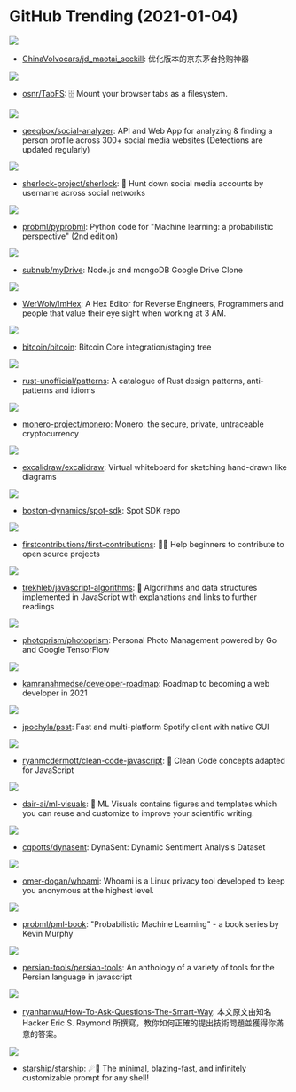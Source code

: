 # GitHub Trending (2021-01-04)

![](https://img.shields.io/badge/Python-New%201-green?style=flat-square&logo=appveyor)
- [ChinaVolvocars/jd_maotai_seckill](https://github.com/ChinaVolvocars/jd_maotai_seckill): 优化版本的京东茅台抢购神器

![](https://img.shields.io/badge/JavaScript-New%20529-green?style=flat-square&logo=appveyor)
- [osnr/TabFS](https://github.com/osnr/TabFS): 🗄 Mount your browser tabs as a filesystem.

![](https://img.shields.io/badge/JavaScript-New%20379-green?style=flat-square&logo=appveyor)
- [qeeqbox/social-analyzer](https://github.com/qeeqbox/social-analyzer): API and Web App for analyzing & finding a person profile across 300+ social media websites (Detections are updated regularly)

![](https://img.shields.io/badge/Python-New%20251-green?style=flat-square&logo=appveyor)
- [sherlock-project/sherlock](https://github.com/sherlock-project/sherlock): 🔎 Hunt down social media accounts by username across social networks

![](https://img.shields.io/badge/Jupyter%20Notebook-New%20148-green?style=flat-square&logo=appveyor)
- [probml/pyprobml](https://github.com/probml/pyprobml): Python code for "Machine learning: a probabilistic perspective" (2nd edition)

![](https://img.shields.io/badge/JavaScript-New%2030-green?style=flat-square&logo=appveyor)
- [subnub/myDrive](https://github.com/subnub/myDrive): Node.js and mongoDB Google Drive Clone

![](https://img.shields.io/badge/C%2B%2B-New%2093-green?style=flat-square&logo=appveyor)
- [WerWolv/ImHex](https://github.com/WerWolv/ImHex): A Hex Editor for Reverse Engineers, Programmers and people that value their eye sight when working at 3 AM.

![](https://img.shields.io/badge/C%2B%2B-New%2053-green?style=flat-square&logo=appveyor)
- [bitcoin/bitcoin](https://github.com/bitcoin/bitcoin): Bitcoin Core integration/staging tree

![](https://img.shields.io/badge/Shell-New%2091-green?style=flat-square&logo=appveyor)
- [rust-unofficial/patterns](https://github.com/rust-unofficial/patterns): A catalogue of Rust design patterns, anti-patterns and idioms

![](https://img.shields.io/badge/C%2B%2B-New%20173-green?style=flat-square&logo=appveyor)
- [monero-project/monero](https://github.com/monero-project/monero): Monero: the secure, private, untraceable cryptocurrency

![](https://img.shields.io/badge/TypeScript-New%20368-green?style=flat-square&logo=appveyor)
- [excalidraw/excalidraw](https://github.com/excalidraw/excalidraw): Virtual whiteboard for sketching hand-drawn like diagrams

![](https://img.shields.io/badge/Python-New%2043-green?style=flat-square&logo=appveyor)
- [boston-dynamics/spot-sdk](https://github.com/boston-dynamics/spot-sdk): Spot SDK repo

![](https://img.shields.io/badge/none-New%20410-green?style=flat-square&logo=appveyor)
- [firstcontributions/first-contributions](https://github.com/firstcontributions/first-contributions): 🚀✨ Help beginners to contribute to open source projects

![](https://img.shields.io/badge/JavaScript-New%20218-green?style=flat-square&logo=appveyor)
- [trekhleb/javascript-algorithms](https://github.com/trekhleb/javascript-algorithms): 📝 Algorithms and data structures implemented in JavaScript with explanations and links to further readings

![](https://img.shields.io/badge/Go-New%20498-green?style=flat-square&logo=appveyor)
- [photoprism/photoprism](https://github.com/photoprism/photoprism): Personal Photo Management powered by Go and Google TensorFlow

![](https://img.shields.io/badge/none-New%20185-green?style=flat-square&logo=appveyor)
- [kamranahmedse/developer-roadmap](https://github.com/kamranahmedse/developer-roadmap): Roadmap to becoming a web developer in 2021

![](https://img.shields.io/badge/Rust-New%2082-green?style=flat-square&logo=appveyor)
- [jpochyla/psst](https://github.com/jpochyla/psst): Fast and multi-platform Spotify client with native GUI

![](https://img.shields.io/badge/JavaScript-New%20408-green?style=flat-square&logo=appveyor)
- [ryanmcdermott/clean-code-javascript](https://github.com/ryanmcdermott/clean-code-javascript): 🛁 Clean Code concepts adapted for JavaScript

![](https://img.shields.io/badge/none-New%20284-green?style=flat-square&logo=appveyor)
- [dair-ai/ml-visuals](https://github.com/dair-ai/ml-visuals): 🎨 ML Visuals contains figures and templates which you can reuse and customize to improve your scientific writing.

![](https://img.shields.io/badge/Jupyter%20Notebook-New%2022-green?style=flat-square&logo=appveyor)
- [cgpotts/dynasent](https://github.com/cgpotts/dynasent): DynaSent: Dynamic Sentiment Analysis Dataset

![](https://img.shields.io/badge/Shell-New%2047-green?style=flat-square&logo=appveyor)
- [omer-dogan/whoami](https://github.com/omer-dogan/whoami): Whoami is a Linux privacy tool developed to keep you anonymous at the highest level.

![](https://img.shields.io/badge/HTML-New%20172-green?style=flat-square&logo=appveyor)
- [probml/pml-book](https://github.com/probml/pml-book): "Probabilistic Machine Learning" - a book series by Kevin Murphy

![](https://img.shields.io/badge/TypeScript-New%2033-green?style=flat-square&logo=appveyor)
- [persian-tools/persian-tools](https://github.com/persian-tools/persian-tools): An anthology of a variety of tools for the Persian language in javascript

![](https://img.shields.io/badge/JavaScript-New%20113-green?style=flat-square&logo=appveyor)
- [ryanhanwu/How-To-Ask-Questions-The-Smart-Way](https://github.com/ryanhanwu/How-To-Ask-Questions-The-Smart-Way): 本文原文由知名 Hacker Eric S. Raymond 所撰寫，教你如何正確的提出技術問題並獲得你滿意的答案。

![](https://img.shields.io/badge/Rust-New%2052-green?style=flat-square&logo=appveyor)
- [starship/starship](https://github.com/starship/starship): ☄🌌️ The minimal, blazing-fast, and infinitely customizable prompt for any shell!

